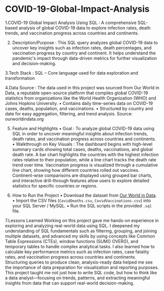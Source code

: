 # COVID-19-Global-Impact-Analysis

1.COVID-19 Global Impact Analysis Using SQL :
A comprehensive SQL-based analysis of global COVID-19 data to explore infection rates, death trends, and vaccination progress across countries and continents.

2.  Description/Purpose :
This SQL query analyzes global COVID-19 data to uncover key insights such as infection rates, death percentages, and vaccination progress by country and continent. It helps understand the pandemic's impact through data-driven metrics for further visualization and decision-making.

3.Tech Stack :
SQL – Core language used for data exploration and transformation

4.Data Source :
The data used in this project was sourced from Our World in Data, a reputable open-source platform that compiles global COVID-19 statistics from organizations like the World Health Organization (WHO) and Johns Hopkins University.
• Contains daily time-series data on COVID-19 cases, deaths, population, and vaccinations.
• Structured by country and date for easy aggregation, filtering, and trend analysis.
Source: ourworldindata.org 

5. Feature and Highlights
• Goal :
To analyze global COVID-19 data using SQL in order to uncover meaningful insights about infection trends, death rates, and vaccination progress across countries and continents.
• Walkthrough on Key Visuals :
The dashboard begins with high-level summary cards showing total cases, deaths, vaccinations, and global death rate. A bar chart highlights the countries with the highest infection rates relative to their population, while a line chart tracks the death rate trend over time. Vaccination progress is visualized through a cumulative line chart, showing how different countries rolled out vaccines. Continent-wise comparisons are displayed using grouped bar charts, and interactive drill-through features allow users to explore detailed statistics for specific countries or regions.

6. How to Run the Project
• Download the dataset from [Our World in Data](https://ourworldindata.org/covid-deaths).
• Import the CSV files (`CovidDeaths.csv`, `CovidVaccinations.csv`) into your SQL Server / MySQL.
• Run the SQL scripts in the provided `.sql` file.

7.Lessons Learned 
Working on this project gave me hands-on experience in exploring and analyzing real-world data using SQL. I deepened my understanding of SQL fundamentals such as filtering, grouping, and joining multiple datasets, and advanced my skills by using concepts like Common Table Expressions (CTEs), window functions (SUM() OVER()), and temporary tables to handle complex analytical tasks. I also learned how to calculate key performance metrics such as infection rates, case fatality rates, and vaccination progress across countries and continents. Structuring queries to produce clean, analysis-ready data helped me see the importance of data preparation for visualization and reporting purposes. This project taught me not just how to write SQL code, but how to think like a data analyst—focusing on trends, patterns, and extracting meaningful insights from data that can support real-world decision-making.

